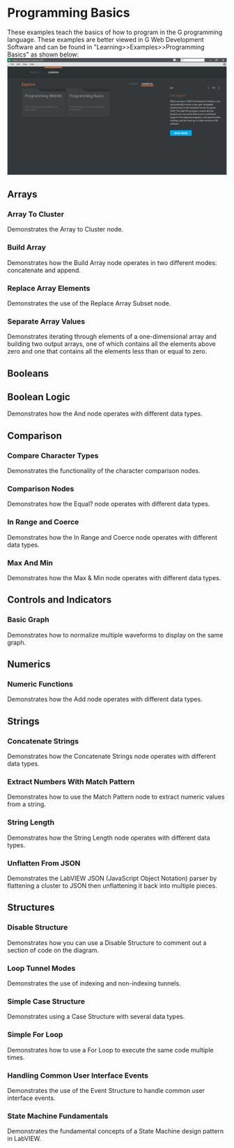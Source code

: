 # Programming Basics

These examples teach the basics of how to program in the G programming language. These examples are better viewed in G Web Development Software and can be found in "Learning>>Examples>>Programming Basics" as shown below:
![Programming Basics](GWebCardScreenShot.PNG)

## Arrays

### Array To Cluster

Demonstrates the Array to Cluster node.

### Build Array

Demonstrates how the Build Array node operates in two different modes: concatenate and append.

### Replace Array Elements

Demonstrates the use of the Replace Array Subset node.

### Separate Array Values

Demonstrates iterating through elements of a one-dimensional array and building two output arrays, one of which contains all the elements above zero and one that contains all the elements less than or equal to zero.

## Booleans

## Boolean Logic

Demonstrates how the And node operates with different data types.

## Comparison

### Compare Character Types

Demonstrates the functionality of the character comparison nodes.

### Comparison Nodes

Demonstrates how the Equal? node operates with different data types.

### In Range and Coerce

Demonstrates how the In Range and Coerce node operates with different data types.

### Max And Min

Demonstrates how the Max & Min node operates with different data types.

## Controls and Indicators

### Basic Graph

Demonstrates how to normalize multiple waveforms to display on the same graph.

## Numerics

### Numeric Functions

Demonstrates how the Add node operates with different data types.

## Strings

### Concatenate Strings

Demonstrates how the Concatenate Strings node operates with different data types.

### Extract Numbers With Match Pattern

Demonstrates how to use the Match Pattern node to extract numeric values from a string.

### String Length

Demonstrates how the String Length node operates with different data types.

### Unflatten From JSON

Demonstrates the LabVIEW JSON (JavaScript Object Notation) parser by flattening a cluster to JSON then unflattening it back into multiple pieces.

## Structures

### Disable Structure

Demonstrates how you can use a Disable Structure to comment out a section of code on the diagram.

### Loop Tunnel Modes

Demonstrates the use of indexing and non-indexing tunnels.

### Simple Case Structure

Demonstrates using a Case Structure with several data types.

### Simple For Loop

Demonstrates how to use a For Loop to execute the same code multiple times.

### Handling Common User Interface Events

Demonstrates the use of the Event Structure to handle common user interface events.

### State Machine Fundamentals

Demonstrates the fundamental concepts of a State Machine design pattern in LabVIEW.

